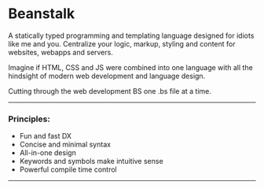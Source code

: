 # Beanstalk
  A statically typed programming and templating language designed for idiots like me and you. Centralize your logic, markup, styling and content for websites, webapps and servers. 

  Imagine if HTML, CSS and JS were combined into one language with all the hindsight of modern web development and language design.

  Cutting through the web development BS one .bs file at a time.

---

### Principles:
  - Fun and fast DX
  - Concise and minimal syntax
  - All-in-one design
  - Keywords and symbols make intuitive sense
  - Powerful compile time control

---
